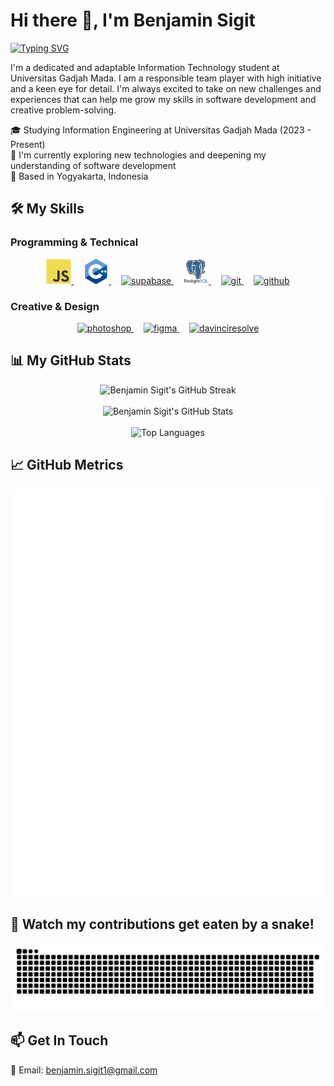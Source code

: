 # Hi there 👋, I'm Benjamin Sigit
[![Typing SVG](https://readme-typing-svg.herokuapp.com?font=Inter&size=35&pause=1000&center=true&vCenter=true&width=1000&lines=Information+Technology+Student+at+UGM;Creative+and+Detail-Oriented+Developer;A+Lifelong+Learner)](https://git.io/typing-svg)

I'm a dedicated and adaptable Information Technology student at Universitas Gadjah Mada. I am a responsible team player with high initiative and a keen eye for detail. I'm always excited to take on new challenges and experiences that can help me grow my skills in software development and creative problem-solving.

🎓 Studying Information Engineering at Universitas Gadjah Mada (2023 - Present)
<br>
🌱 I'm currently exploring new technologies and deepening my understanding of software development
<br>
📍 Based in Yogyakarta, Indonesia

## 🛠️ My Skills

### Programming & Technical
<p align="center">
  <a href="https://developer.mozilla.org/en-US/docs/Web/JavaScript" target="_blank" rel="noreferrer">
    <img src="https://raw.githubusercontent.com/devicons/devicon/master/icons/javascript/javascript-original.svg" alt="javascript" width="40" height="40"/>
  </a>
  &nbsp;&nbsp;&nbsp;
  <a href="https://www.cplusplus.com/" target="_blank" rel="noreferrer">
    <img src="https://raw.githubusercontent.com/devicons/devicon/master/icons/cplusplus/cplusplus-original.svg" alt="cplusplus" width="40" height="40"/>
  </a>
  &nbsp;&nbsp;&nbsp;
  <a href="https://supabase.io/" target="_blank" rel="noreferrer">
    <img src="https://cdn.jsdelivr.net/gh/devicons/devicon/icons/supabase/supabase-original.svg" alt="supabase" width="40" height="40"/>
  </a>
  &nbsp;&nbsp;&nbsp;
  <a href="https://www.postgresql.org" target="_blank" rel="noreferrer">
    <img src="https://raw.githubusercontent.com/devicons/devicon/master/icons/postgresql/postgresql-original-wordmark.svg" alt="postgresql" width="40" height="40"/>
  </a>
  &nbsp;&nbsp;&nbsp;
  <a href="https://git-scm.com/" target="_blank" rel="noreferrer">
    <img src="https://www.vectorlogo.zone/logos/git-scm/git-scm-icon.svg" alt="git" width="40" height="40"/>
  </a>
  &nbsp;&nbsp;&nbsp;
  <a href="https://github.com/" target="_blank" rel="noreferrer">
    <img src="https://cdn.jsdelivr.net/gh/devicons/devicon/icons/github/github-original.svg" alt="github" width="40" height="40"/>
  </a>
</p>

### Creative & Design
<p align="center">
  <a href="https://www.adobe.com/products/photoshop.html" target="_blank" rel="noreferrer">
    <img src="https://cdn.jsdelivr.net/gh/devicons/devicon/icons/photoshop/photoshop-plain.svg" alt="photoshop" width="40" height="40"/>
  </a>
  &nbsp;&nbsp;&nbsp;
  <a href="https://www.figma.com/" target="_blank" rel="noreferrer">
    <img src="https://www.vectorlogo.zone/logos/figma/figma-icon.svg" alt="figma" width="40" height="40"/>
  </a>
  &nbsp;&nbsp;&nbsp;
  <a href="https://www.blackmagicdesign.com/products/davinciresolve" target="_blank" rel="noreferrer">
    <img src="https://upload.wikimedia.org/wikipedia/commons/9/90/DaVinci_Resolve_17_logo.svg" alt="davinciresolve" width="40" height="40"/>
  </a>
</p>

## 📊 My GitHub Stats

<p align="center">
  <img src="https://github-readme-streak-stats.herokuapp.com/?user=benjminn&theme=dracula" alt="Benjamin Sigit's GitHub Streak" />
  <br><br>
  <img src="https://github-readme-stats.vercel.app/api?username=benjminn&show_icons=true&theme=dracula&rank_icon=github" alt="Benjamin Sigit's GitHub Stats" />
  <br><br>
  <img src="https://github-readme-stats.vercel.app/api/top-langs/?username=benjminn&layout=compact&theme=dracula" alt="Top Languages" />
</p>

## 📈 GitHub Metrics

<div align="center">
  <img src="https://raw.githubusercontent.com/benjminn/benjminn/main/github-metrics.svg" alt="GitHub Metrics" />
</div>

## 🐍 Watch my contributions get eaten by a snake!

<div align="center">
  <picture>
    <source media="(prefers-color-scheme: dark)" srcset="https://raw.githubusercontent.com/benjminn/benjminn/output/github-contribution-grid-snake-dark.svg">
    <source media="(prefers-color-scheme: light)" srcset="https://raw.githubusercontent.com/benjminn/benjminn/output/github-contribution-grid-snake.svg">
    <img alt="github contribution grid snake animation" src="https://raw.githubusercontent.com/benjminn/benjminn/output/github-contribution-grid-snake.svg">
  </picture>
</div>

## 📫 Get In Touch

📧 Email: <a href="mailto:benjamin.sigit1@gmail.com">benjamin.sigit1@gmail.com</a>
